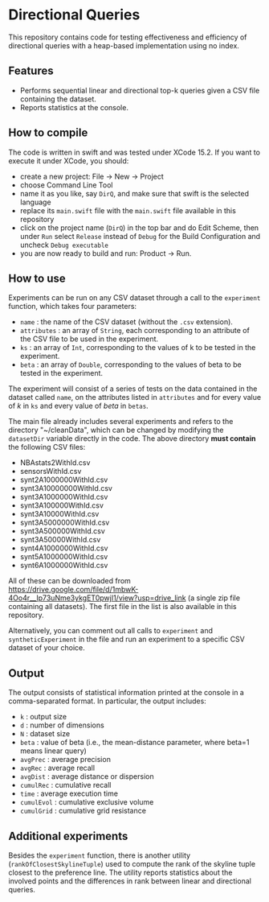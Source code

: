 <meta name="robots" content="noindex">

# Directional Queries
This repository contains code for testing effectiveness and efficiency of directional queries with a heap-based implementation using no index.

## Features

- Performs sequential linear and directional top-k queries given a CSV file containing the dataset.
- Reports statistics at the console.

## How to compile
The code is written in swift and was tested under XCode 15.2. If you want to execute it under XCode, you should:
- create a new project: File -> New -> Project
- choose Command Line Tool
- name it as you like, say `DirQ`, and make sure that swift is the selected language
- replace its `main.swift` file with the `main.swift` file available in this repository
- click on the project name (`DirQ`) in the top bar and do Edit Scheme, then under `Run` select `Release` instead of `Debug` for the Build Configuration and uncheck `Debug executable`
- you are now ready to build and run: Product -> Run.


## How to use

Experiments can be run on any CSV dataset through a call to the `experiment` function, which takes four parameters:
-  `name` : the name of the CSV dataset (without the `.csv` extension).
-  `attributes` : an array of `String`, each corresponding to an attribute of the CSV file to be used in the experiment.
-  `ks` : an array of `Int`, corresponding to the values of k to be tested in the experiment.
-  `beta` : an array of `Double`, corresponding to the values of beta to be tested in the experiment.

The experiment will consist of a series of tests on the data contained in the dataset called `name`, on the attributes listed in `attributes` and for every value of *k* in `ks` and every value of *beta* in `betas`.


The main file already includes several experiments and refers to the directory "~/cleanData", which can be changed by modifying the `datasetDir` variable directly in the code.
The above directory **must contain** the following CSV files:
- NBAstats2WithId.csv
- sensorsWithId.csv
- synt2A1000000WithId.csv
- synt3A10000000WithId.csv
- synt3A1000000WithId.csv
- synt3A100000WithId.csv
- synt3A10000WithId.csv
- synt3A5000000WithId.csv
- synt3A500000WithId.csv
- synt3A50000WithId.csv
- synt4A1000000WithId.csv
- synt5A1000000WithId.csv
- synt6A1000000WithId.csv

All of these can be downloaded from https://drive.google.com/file/d/1mbwK-4Oo4r__Ip73uNme3ykgET0pwjI1/view?usp=drive_link (a single zip file containing all datasets).
The first file in the list is also available in this repository.

Alternatively, you can comment out all calls to `experiment` and `syntheticExperiment` in the file and run an experiment to a specific CSV dataset of your choice.

## Output
The output consists of statistical information printed at the console in a comma-separated format.
In particular, the output includes:
- `k` : output size
- `d` : number of dimensions
- `N` : dataset size
- `beta` : value of beta (i.e., the mean-distance parameter, where beta=1 means linear query)
- `avgPrec` : average precision
- `avgRec` : average recall
- `avgDist` : average distance or dispersion
- `cumulRec` : cumulative recall
- `time` : average execution time
- `cumulEvol` : cumulative exclusive volume
- `cumulGrid` : cumulative grid resistance

## Additional experiments
Besides the `experiment` function, there is another utility (`rankOfClosestSkylineTuple`) used to compute the rank of the skyline tuple closest to the preference line. The utility reports statistics about the involved points and the differences in rank between linear and directional queries.

